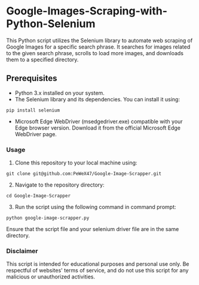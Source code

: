 # Google-Images-Scraping-with-Python-Selenium
This Python script utilizes the Selenium library to automate web scraping of Google Images for a specific search phrase. It searches for images related to the given search phrase, scrolls to load more images, and downloads them to a specified directory.

## Prerequisites
- Python 3.x installed on your system.
- The Selenium library and its dependencies. You can install it using:

```
pip install selenium
```

- Microsoft Edge WebDriver (msedgedriver.exe) compatible with your Edge browser version. Download it from the official Microsoft Edge WebDriver page.

### Usage
1. Clone this repository to your local machine using:
```
git clone git@github.com:PeWeX47/Google-Image-Scrapper.git
```

2. Navigate to the repository directory:
```
cd Google-Image-Scrapper
```

3. Run the script using the following command in command prompt:
```
python google-image-scrapper.py
```

Ensure that the script file and your selenium driver file are in the same directory.

### Disclaimer
This script is intended for educational purposes and personal use only. Be respectful of websites' terms of service, and do not use this script for any malicious or unauthorized activities.

